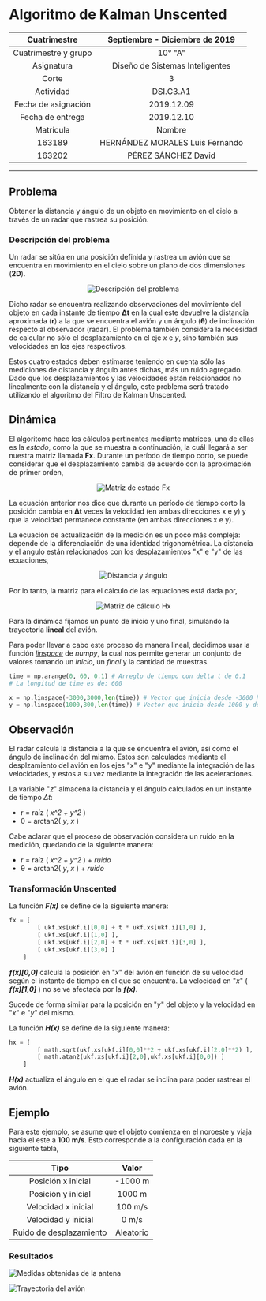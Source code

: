 # Algoritmo de Kalman Unscented

<center>

Cuatrimestre | Septiembre - Diciembre de 2019
:------------: | :-------------:
Cuatrimestre y grupo | 10° "A"
Asignatura | Diseño de Sistemas Inteligentes
Corte | 3
Actividad | DSI.C3.A1
Fecha de asignación | 2019.12.09
Fecha de entrega | 2019.12.10
Matrícula | Nombre
163189 | HERNÁNDEZ MORALES Luis Fernando
163202 | PÉREZ SÁNCHEZ David

</center>

---

## Problema

Obtener la distancia y ángulo de un objeto en movimiento en el cielo a través de un radar que rastrea su posición.

### Descripción del problema

Un radar se sitúa en una posición definida y rastrea un avión que se encuentra en movimiento en el cielo sobre un plano de dos dimensiones (**2D**).

<p align="center">
	<img src="https://firebasestorage.googleapis.com/v0/b/mechanicapp-project.appspot.com/o/filtro_kalman_unscented%2Fproblema.gif?alt=media&token=fa84c0c5-6e05-449f-a53e-3c3ec22479a0" alt="Descripción del problema" title="Descripción del problema">
</p>

Dicho radar se encuentra realizando observaciones del movimiento del objeto en cada instante de tiempo **Δt** en la cual este devuelve la distancia aproximada (**r**) a la que se encuentra el avión y un ángulo (**&theta;**) de inclinación respecto al observador (radar). El problema también considera la necesidad de calcular no sólo el desplazamiento en el eje *x* e *y*, sino también sus velocidades en los ejes respectivos.

Estos cuatro estados deben estimarse teniendo en cuenta sólo las mediciones de distancia y ángulo antes dichas, más un ruido agregado. Dado que los desplazamientos y las velocidades están relacionados no linealmente con la distancia y el ángulo, este problema será tratado utilizando el algoritmo del Filtro de Kalman Unscented.

## Dinámica

El algoritomo hace los cálculos pertinentes mediante matrices, una de ellas es la *estado*, como la que se muestra a continuación, la cuál llegará a ser nuestra matriz llamada **Fx**. Durante un período de tiempo corto, se puede considerar que el desplazamiento cambia de acuerdo con la aproximación de primer orden,

<p align="center">
	<img src="https://firebasestorage.googleapis.com/v0/b/mechanicapp-project.appspot.com/o/filtro_kalman_unscented%2Festados.gif?alt=media&token=271873ed-2921-471b-a05c-7e8689b9b521" alt="Matriz de estado Fx" title="Matriz de estado Fx">
</p>

La ecuación anterior nos dice que durante un período de tiempo corto la posición cambia en **Δt** veces la velocidad (en ambas direcciones x e y) y que la velocidad permanece constante (en ambas direcciones x e y).

La ecuación de actualización de la medición es un poco más compleja: depende de la diferenciación de una identidad trigonométrica. La distancia y el angulo están relacionados con los desplazamientos "x" e "y" de las ecuaciones,

<p align="center">
	<img src="https://firebasestorage.googleapis.com/v0/b/mechanicapp-project.appspot.com/o/filtro_kalman_unscented%2Fdistancia%20y%20angulo.gif?alt=media&token=449d1ef9-a6c1-4448-bfdf-687bd28060b3" alt="Distancia y ángulo" title="Distancia y ángulo">
</p>

Por lo tanto, la matriz para el cálculo de las equaciones está dada por,

<p align="center">
	<img src="https://firebasestorage.googleapis.com/v0/b/mechanicapp-project.appspot.com/o/filtro_kalman_unscented%2Fmatriz%20h.gif?alt=media&token=7b0ac11e-9b42-4b79-b421-3dfda6894433" alt="Matriz de cálculo Hx" title="Matriz de cálculo Hx">
</p>

Para la dinámica fijamos un punto de inicio y uno final, simulando la trayectoria __lineal__ del avión.

Para poder llevar a cabo este proceso de manera lineal, decidimos usar la función [_linspace_](https://docs.scipy.org/doc/numpy/reference/generated/numpy.linspace.html) de _numpy_, la cual nos permite generar un conjunto de valores tomando un _inicio_, un _final_ y la cantidad de muestras.

```python
time = np.arange(0, 60, 0.1) # Arreglo de tiempo con delta t de 0.1
# La longitud de time es de: 600

x = np.linspace(-3000,3000,len(time)) # Vector que inicia desde -3000 hasta 3000 en saltos de 600 en 600
y = np.linspace(1000,800,len(time)) # Vector que inicia desde 1000 y desciende hasta 800 en saltos de 600 en 600
```

## Observación

El radar calcula la distancia a la que se encuentra el avión, así como el ángulo de inclinación del mismo. Estos son calculados mediante el desplzamiento del avión en los ejes "x" e "y" mediante la integración de las velocidades, y estos a su vez mediante la integración de las aceleraciones.

La variable "*z*" almacena la distancia y el ángulo calculados en un instante de tiempo *Δt*:
- r = raíz ( _x^2 + y^2_ )
- &theta; = arctan2( _y_, _x_ )

Cabe aclarar que el proceso de observación considera un ruido en la medición, quedando de la siguiente manera:

* r = raíz ( _x^2 + y^2_ ) + _ruido_
* &theta; = arctan2( _y_, _x_ ) + _ruido_

### Transformación Unscented

La función **_F(x)_** se define de la siguiente manera:

```python
fx = [
		[ ukf.xs[ukf.i][0,0] + t * ukf.xs[ukf.i][1,0] ],
		[ ukf.xs[ukf.i][1,0] ],
		[ ukf.xs[ukf.i][2,0] + t * ukf.xs[ukf.i][3,0] ],
		[ ukf.xs[ukf.i][3,0] ]
	]
```

**_ƒ(x)[0,0]_** calcula la posición en "_x_" del avión en función de su velocidad según el instante de tiempo en el que se encuentra. La velocidad en "_x_" ( **_ƒ(x)[1,0]_** ) no se ve afectada por la **_ƒ(x)_**.

Sucede de forma similar para la posición en "_y_" del objeto y la velocidad en "_x_" e "_y_" del mismo.

La función **_Η(x)_** se define de la siguiente manera:

```python
hx = [
		[ math.sqrt(ukf.xs[ukf.i][0,0]**2 + ukf.xs[ukf.i][2,0]**2) ],
		[ math.atan2(ukf.xs[ukf.i][2,0],ukf.xs[ukf.i][0,0]) ]
	]
```

**_H(x)_** actualiza el ángulo en el que el radar se inclina para poder rastrear el avión.

## Ejemplo

Para este ejemplo, se asume que el objeto comienza en el noroeste y viaja hacia el este a **100 m/s**. Esto corresponde a la configuración dada en la siguiente tabla,

Tipo | Valor
:------------: | :-------------:
Posición x inicial | -1000 m
Posición y inicial | 1000 m
Velocidad x inicial | 100 m/s
Velocidad y inicial | 0 m/s
Ruido de desplazamiento | Aleatorio

### Resultados

![Medidas obtenidas de la antena](https://i.ibb.co/0yGW133/Posiciones-y-velocidades.png)

![Trayectoria del avión](https://i.ibb.co/NWdXJw2/Trayectoria.png)
